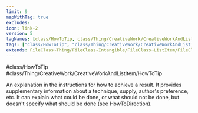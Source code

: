 ```yaml
---
limit: 9
mapWithTag: true
excludes:
icon: link-2
version: 5
tagNames: [class/HowToTip, class/Thing/CreativeWork/CreativeWorkAndListItem/HowToTip, schema-org/HowToTip]
tags: ["class/HowToTip", "class/Thing/CreativeWork/CreativeWorkAndListItem/HowToTip"]
extends: FileClass~Thing/FileClass~Intangible/FileClass~ListItem/FileClass~CreativeWorkAndListItem
---
```


#class/HowToTip
#class/Thing/CreativeWork/CreativeWorkAndListItem/HowToTip


An explanation in the instructions for how to achieve a result. It provides supplementary information about a technique, supply, author's preference, etc. It can explain what could be done, or what should not be done, but doesn't specify what should be done (see HowToDirection).

